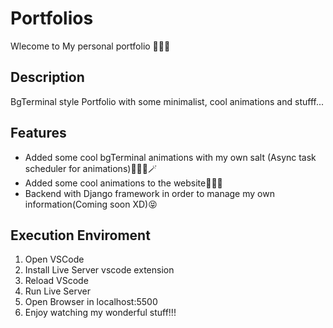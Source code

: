 # Portfolios

Wlecome to My personal portfolio 👋💓🖖

## Description

BgTerminal style Portfolio with some minimalist, cool animations and stufff...

## Features

- Added some cool bgTerminal animations with my own salt (Async task scheduler for animations)🥲😁✨🪄
- Added some cool animations to the website💪😂😅
- Backend with Django framework in order to manage my own information(Coming soon XD)😝


## Execution Enviroment

1. Open VSCode
2. Install Live Server vscode extension
3. Reload VScode
4. Run Live Server
5. Open Browser in localhost:5500
6. Enjoy watching my wonderful stuff!!! 

